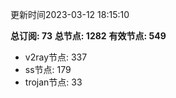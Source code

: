 更新时间2023-03-12 18:15:10

**总订阅: 73**
**总节点: 1282**
**有效节点: 549**
- v2ray节点: 337
- ss节点: 179
- trojan节点: 33
